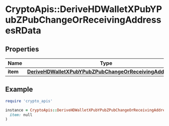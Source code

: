 # CryptoApis::DeriveHDWalletXPubYPubZPubChangeOrReceivingAddressesRData

## Properties

| Name | Type | Description | Notes |
| ---- | ---- | ----------- | ----- |
| **item** | [**DeriveHDWalletXPubYPubZPubChangeOrReceivingAddressesRI**](DeriveHDWalletXPubYPubZPubChangeOrReceivingAddressesRI.md) |  |  |

## Example

```ruby
require 'crypto_apis'

instance = CryptoApis::DeriveHDWalletXPubYPubZPubChangeOrReceivingAddressesRData.new(
  item: null
)
```

